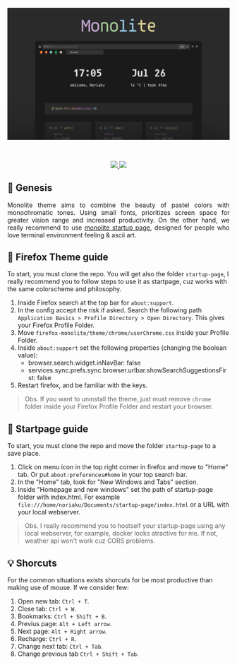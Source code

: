 ![firefox_monolite_hero](resources/images/firefox_monolite_hero.png)

<br />
<p align="center">
    <a href="./LICENSE">
        <img src="https://img.shields.io/static/v1.svg?style=for-the-badge&label=With%20love%20from&message=PERU&colorA=333333&colorB=E6A3A2"/>
    </a>
    <a href="https://github.com/catppuccin/catppuccin/blob/main/LICENSE">
        <img src="https://img.shields.io/static/v1.svg?style=for-the-badge&label=License&message=MIT&logoColor=333333&colorA=333333&colorB=B8D9B0"/>
    </a>
</p>

## 🌱 Genesis

<p align="justify">
Monolite theme aims to combine the beauty of pastel colors with monochromatic tones. Using small fonts, prioritizes screen space for greater vision range and increased productivity. On the other hand, we really recommend to use <a href="https://github.com/noriaku/firefox-monolite/startup-page">monolite startup page</a>, designed for people who love terminal environment feeling & ascii art.
</p>
 
## 🦊 Firefox Theme guide

To start, you must clone the repo. You will get also the folder `startup-page`, I really recommend you to follow steps to use it as startpage, cuz works with the same colorscheme and philosophy. 

1. Inside Firefox search at the top bar for `about:support`.
2. In the config accept the risk if asked. Search the following path `Application Basics > Profile Directory > Open Directory`. This gives your Firefox Profile Folder.
3. Move `firefox-monolite/theme/chrome/userChrome.css` inside your Profile Folder.
4. Inside `about:support` set the following properties (changing the boolean value):
    - browser.search.widget.inNavBar: false
    - services.sync.prefs.sync.browser.urlbar.showSearchSuggestionsFirst: false
5. Restart firefox, and be familiar with the keys. 

> Obs. If you want to uninstall the theme, just must remove `chrome` folder inside your Firefox Profile Folder and restart your browser.

## 🚀 Startpage guide 

To start, you must clone the repo and move the folder `startup-page` to a save place. 

1. Click on menu icon in the top right corner in firefox and move to "Home" tab. Or put `about:preferences#home` in your top search bar. 
2. In the "Home" tab, look for "New Windows and Tabs" section.
3. Inside "Homepage and new windows" set the path of startup-page folder with index.html. For example `file:///home/noriaku/Documents/startup-page/index.html` or a URL with your local webserver.

> Obs. I really recommend you to hostself your startup-page using any local webserver, for example, docker looks atractive for me. If not, weather api won't work cuz CORS problems.

## 💡 Shorcuts

For the common situations exists shorcuts for be most productive than making use of mouse. If we consider few:

1. Open new tab: `Ctrl + T`.
2. Close tab: `Ctrl + W`.
3. Bookmarks: `Ctrl + Shift + B`.
4. Previus page: `Alt + Left arrow`.
5. Next page: `Alt + Right arrow`.
6. Recharge: `Ctrl + R`.
7. Change next tab: `Ctrl + Tab`.
8. Change previous tab `Ctrl + Shift + Tab`.